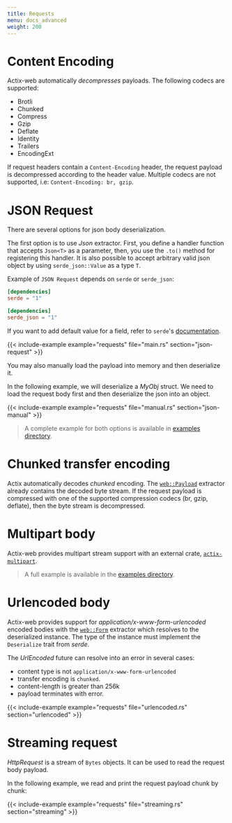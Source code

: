 ```yaml
---
title: Requests
menu: docs_advanced
weight: 200
---
```


# Content Encoding

Actix-web automatically *decompresses* payloads. The following codecs are supported:

* Brotli
* Chunked
* Compress
* Gzip
* Deflate
* Identity
* Trailers
* EncodingExt

If request headers contain a `Content-Encoding` header, the request payload is decompressed
according to the header value. Multiple codecs are not supported, i.e: `Content-Encoding: br, gzip`.

# JSON Request

There are several options for json body deserialization.

The first option is to use *Json* extractor. First, you define a handler function
that accepts `Json<T>` as a parameter, then, you use the `.to()` method for registering
this handler. It is also possible to accept arbitrary valid json object by
using `serde_json::Value` as a type `T`.

Example of `JSON Request` depends on `serde` or `serde_json`:
```toml
[dependencies]
serde = "1"

[dependencies]
serde_json = "1"
```
If you want to add default value for a field, refer to `serde`'s [documentation](https://serde.rs/attr-default.html).

{{< include-example example="requests" file="main.rs" section="json-request" >}}

You may also manually load the payload into memory and then deserialize it.

In the following example, we will deserialize a *MyObj* struct. We need to load the request
body first and then deserialize the json into an object.

{{< include-example example="requests" file="manual.rs" section="json-manual" >}}

> A complete example for both options is available in [examples directory][examples].

# Chunked transfer encoding

Actix automatically decodes *chunked* encoding. The [`web::Payload`][payloadextractor]
extractor already contains the decoded byte stream. If the request payload is compressed
with one of the supported compression codecs (br, gzip, deflate), then the byte stream
is decompressed.

# Multipart body

Actix-web provides multipart stream support with an external crate, [`actix-multipart`][multipartcrate].

> A full example is available in the [examples directory][multipartexample].

# Urlencoded body

Actix-web provides support for *application/x-www-form-urlencoded* encoded bodies with
the [`web::Form`][formencoded] extractor which resolves to the deserialized instance. The
type of the instance must implement the `Deserialize` trait from *serde*.

The *UrlEncoded* future can resolve into an error in several cases:

* content type is not `application/x-www-form-urlencoded`
* transfer encoding is `chunked`.
* content-length is greater than 256k
* payload terminates with error.

{{< include-example example="requests" file="urlencoded.rs" section="urlencoded" >}}

# Streaming request

*HttpRequest* is a stream of `Bytes` objects. It can be used to read the request
body payload.

In the following example, we read and print the request payload chunk by chunk:

{{< include-example example="requests" file="streaming.rs" section="streaming" >}}

[examples]: https://github.com/actix/examples/tree/master/json/
[multipartstruct]: https://docs.rs/actix-multipart/0.2/actix_multipart/struct.Multipart.html
[fieldstruct]: https://docs.rs/actix-multipart/0.2/actix_multipart/struct.Field.html
[multipartexample]: https://github.com/actix/examples/tree/master/multipart/
[urlencoded]: https://docs.rs/actix-web/3/actix_web/dev/struct.UrlEncoded.html
[payloadextractor]: https://docs.rs/actix-web/3/actix_web/web/struct.Payload.html
[multipartcrate]: https://crates.io/crates/actix-multipart
[formencoded]:Jhttps://docs.rs/actix-web/3/actix_web/web/struct.Form.html

